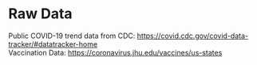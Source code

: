 # Raw Data

Public COVID-19 trend data from CDC: https://covid.cdc.gov/covid-data-tracker/#datatracker-home  
Vaccination Data: https://coronavirus.jhu.edu/vaccines/us-states


